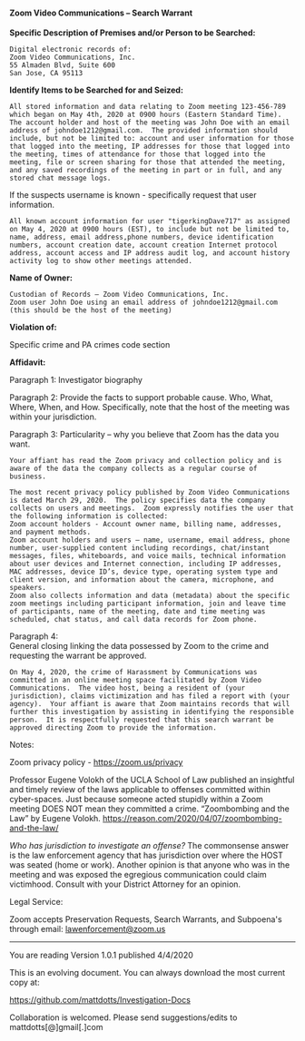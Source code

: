 #### Zoom Video Communications – Search Warrant

**Specific Description of Premises and/or Person to be Searched:** 
```
Digital electronic records of:
Zoom Video Communications, Inc.
55 Almaden Blvd, Suite 600
San Jose, CA 95113
```
**Identify Items to be Searched for and Seized:**

```
All stored information and data relating to Zoom meeting 123-456-789 which began on May 4th, 2020 at 0900 hours (Eastern Standard Time).  The account holder and host of the meeting was John Doe with an email address of johndoe1212@gmail.com.  The provided information should include, but not be limited to: account and user information for those that logged into the meeting, IP addresses for those that logged into the meeting, times of attendance for those that logged into the meeting, file or screen sharing for those that attended the meeting, and any saved recordings of the meeting in part or in full, and any stored chat message logs.
```
If the suspects username is known - specifically request that user information.
```
All known account information for user "tigerkingDave717" as assigned on May 4, 2020 at 0900 hours (EST), to include but not be limited to, name, address, email address,phone numbers, device identification numbers, account creation date, account creation Internet protocol address, account access and IP address audit log, and account history activity log to show other meetings attended.
```
**Name of Owner:**
```
Custodian of Records – Zoom Video Communications, Inc.
Zoom user John Doe using an email address of johndoe1212@gmail.com (this should be the host of the meeting)
```
**Violation of:**

Specific crime and PA crimes code section

**Affidavit:**

Paragraph 1:
	Investigator biography

Paragraph 2:
	Provide the facts to support probable cause.  Who, What, Where, When, and How.
	Specifically, note that the host of the meeting was within your jurisdiction.

Paragraph 3: 
	Particularity – why you believe that Zoom has the data you want.
```
Your affiant has read the Zoom privacy and collection policy and is aware of the data the company collects as a regular course of business.
	
The most recent privacy policy published by Zoom Video Communications is dated March 29, 2020.  The policy specifies data the company collects on users and meetings.  Zoom expressly notifies the user that the following information is collected:
Zoom account holders - Account owner name, billing name, addresses, and payment methods.
Zoom account holders and users – name, username, email address, phone number, user-supplied content including recordings, chat/instant messages, files, whiteboards, and voice mails, technical information about user devices and Internet connection, including IP addresses, MAC addresses, device ID’s, device type, operating system type and client version, and information about the camera, microphone, and speakers.
Zoom also collects information and data (metadata) about the specific zoom meetings including participant information, join and leave time of participants, name of the meeting, date and time meeting was scheduled, chat status, and call data records for Zoom phone.
```
Paragraph 4:  
	General closing linking the data possessed by Zoom to the crime and requesting the warrant be approved.
```
On May 4, 2020, the crime of Harassment by Communications was committed in an online meeting space facilitated by Zoom Video Communications.  The video host, being a resident of (your jurisdiction), claims victimization and has filed a report with (your agency).  Your affiant is aware that Zoom maintains records that will further this investigation by assisting in identifying the responsible person.  It is respectfully requested that this search warrant be approved directing Zoom to provide the information.
```
Notes:

Zoom privacy policy - https://zoom.us/privacy

Professor Eugene Volokh of the UCLA School of Law published an insightful and timely review of the laws applicable to offenses committed within cyber-spaces.  Just because someone acted stupidly within a Zoom meeting DOES NOT mean they committed a crime.
“Zoombombing and the Law” by Eugene Volokh.  https://reason.com/2020/04/07/zoombombing-and-the-law/

*_Who has jurisdiction to investigate an offense?_*  The commonsense answer is the law enforcement agency that has jurisdiction over where the HOST was seated (home or work).  Another opinion is that anyone who was in the meeting and was exposed the egregious communication could claim victimhood.   Consult with your District Attorney for an opinion.  

Legal Service:

Zoom accepts Preservation Requests, Search Warrants, and Subpoena's through email:  lawenforcement@zoom.us

---

You are reading Version 1.0.1 published 4/4/2020

This is an evolving document.  You can always download the most current copy at:

https://github.com/mattdotts/Investigation-Docs

Collaboration is welcomed.  Please send suggestions/edits to mattdotts[@]gmail[.]com

